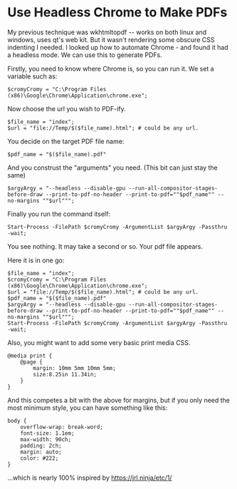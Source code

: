 # Use Headless Chrome to Make PDFs

My previous technique was wkhtmltopdf -- works on both linux and windows, uses qt's web kit. But it wasn't rendering some obscure CSS indenting I needed. I looked up how to automate Chrome - and found it had a headless mode. We can use this to generate PDFs.

Firstly, you need to know where Chrome is, so you can run it. We set a variable such as:

	$cromyCromy = "C:\Program Files (x86)\Google\Chrome\Application\chrome.exe";

Now choose the url you wish to PDF-ify.

	$file_name = "index";
	$url = "file://Temp/$($file_name).html"; # could be any url.

You decide on the target PDF file name:

	$pdf_name = "$($file_name).pdf"

And you construst the "arguments" you need. (This bit can just stay the same)

	$argyArgy = "--headless --disable-gpu --run-all-compositor-stages-before-draw --print-to-pdf-no-header --print-to-pdf=""$pdf_name"" --no-margins ""$url""";

Finally you run the command itself:

	Start-Process -FilePath $cromyCromy -ArgumentList $argyArgy -Passthru -wait;

You see nothing. It may take a second or so. Your pdf file appears.


Here it is in one go:


	$file_name = "index";
	$cromyCromy = "C:\Program Files (x86)\Google\Chrome\Application\chrome.exe";
	$url = "file://Temp/$($file_name).html"; # could be any url.
	$pdf_name = "$($file_name).pdf"
	$argyArgy = "--headless --disable-gpu --run-all-compositor-stages-before-draw --print-to-pdf-no-header --print-to-pdf=""$pdf_name"" --no-margins ""$url""";
	Start-Process -FilePath $cromyCromy -ArgumentList $argyArgy -Passthru -wait;

Also, you might want to add some very basic print media CSS.


	@media print {
		@page {
			margin: 10mm 5mm 10mm 5mm;
			size:8.25in 11.34in;
		}
	}

And this competes a bit with the above for margins, but if you only need the most minimum style, you can have something like this:


	body {
		overflow-wrap: break-word;
		font-size: 1.1em;
		max-width: 90ch;
		padding: 2ch;
		margin: auto;
		color: #222;
	}

...which is nearly 100% inspired by <https://jrl.ninja/etc/1/>
